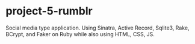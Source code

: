 # project-5-rumblr

Social media type application. Using Sinatra, Active Record, Sqlite3, Rake, BCrypt, and Faker on Ruby while also using HTML, CSS, JS. 
